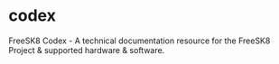 # codex
FreeSK8 Codex - A technical documentation resource for the FreeSK8 Project &amp; supported hardware &amp; software.
